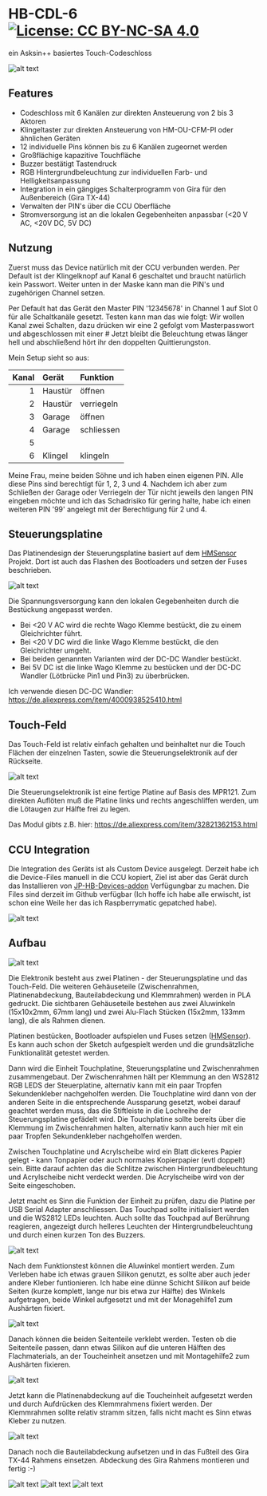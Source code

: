 # HB-CDL-6 [![License: CC BY-NC-SA 4.0](https://img.shields.io/badge/License-CC%20BY--NC--SA%204.0-lightgrey.svg)](https://creativecommons.org/licenses/by-nc-sa/4.0/)
ein Asksin++ basiertes Touch-Codeschloss 

![alt text](https://github.com/trilu2000/HB-CDL-6/blob/main/Bilder/small/IMG_20201111_105313.jpg)


## Features
* Codeschloss mit 6 Kanälen zur direkten Ansteuerung von 2 bis 3 Aktoren
* Klingeltaster zur direkten Ansteuerung von HM-OU-CFM-Pl oder ähnlichen Geräten
* 12 individuelle Pins können bis zu 6 Kanälen zugeornet werden
* Großflächige kapazitive Touchfläche 
* Buzzer bestätigt Tastendruck 
* RGB Hintergrundbeleuchtung zur individuellen Farb- und Helligkeitsanpassung
*  Integration in ein gängiges Schalterprogramm von Gira für den Außenbereich (Gira TX-44)
* Verwalten der PIN's über die CCU Oberfläche
* Stromversorgung ist an die lokalen Gegebenheiten anpassbar (<20 V AC, <20V DC, 5V DC)

## Nutzung

Zuerst muss das Device natürlich mit der CCU verbunden werden. Per Default ist der Klingelknopf auf Kanal 6 geschaltet und braucht natürlich kein Passwort.
Weiter unten in der Maske kann man die PIN's und zugehörigen Channel setzen.

Per Default hat das Gerät den Master PIN '12345678' in Channel 1 auf Slot 0 für alle Schaltkanäle gesetzt.
Testen kann man das wie folgt: Wir wollen Kanal zwei Schalten, dazu drücken wir eine 2 gefolgt vom Masterpasswort und abgeschlossen mit einer #
Jetzt bleibt die Beleuchtung etwas länger hell und abschließend hört ihr den doppelten Quittierungston.

Mein Setup sieht so aus:

| Kanal | Gerät    | Funktion   |
| ----: | :------- | :-----     |
| 1     | Haustür  | öffnen     |
| 2     | Haustür  | verriegeln |
| 3     | Garage   | öffnen     |
| 4     | Garage   | schliessen |
| 5     |          |            |
| 6     | Klingel  | klingeln   |

Meine Frau, meine beiden Söhne und ich haben einen eigenen PIN. Alle diese Pins sind berechtigt für 1, 2, 3 und 4.
Nachdem ich aber zum Schließen der Garage oder Verriegeln der Tür nicht jeweils den langen PIN eingeben möchte und ich das Schadrisiko für gering halte, habe ich einen weiteren PIN '99' angelegt mit der Berechtigung für 2 und 4.

## Steuerungsplatine

Das Platinendesign der Steuerungsplatine basiert auf dem [HMSensor](https://asksinpp.de/Projekte/psi/HMSensor/) Projekt. 
Dort ist auch das Flashen des Bootloaders und setzen der Fuses beschrieben.

![alt text](https://github.com/trilu2000/HB-CDL-6/blob/main/Bilder/Steuerungsplatine-combined.png "Steuerungsplatine")

Die Spannungsversorgung kann den lokalen Gegebenheiten durch die Bestückung angepasst werden. 
* Bei <20 V AC wird die rechte Wago Klemme bestückt, die zu einem Gleichrichter führt.
* Bei <20 V DC wird die linke Wago Klemme bestückt, die den Gleichrichter umgeht.
* Bei beiden genannten Varianten wird der DC-DC Wandler bestückt.
* Bei 5V DC ist die linke Wago Klemme zu bestücken und der DC-DC Wandler (Lötbrücke Pin1 und Pin3) zu überbrücken.

Ich verwende diesen DC-DC Wandler: https://de.aliexpress.com/item/4000938525410.html

## Touch-Feld

Das Touch-Feld ist relativ einfach gehalten und beinhaltet nur die Touch Flächen der einzelnen Tasten, sowie die Steuerungselektronik auf der Rückseite.

![alt text](https://github.com/trilu2000/HB-CDL-6/blob/main/Bilder/Touch-Flaeche-combined.png "Touch-Fläche")

Die Steuerungselektronik ist eine fertige Platine auf Basis des MPR121. Zum direkten Auflöten muß die Platine links und rechts angeschliffen werden, um die Lötaugen zur Hälfte frei zu legen.

Das Modul gibts z.B. hier: https://de.aliexpress.com/item/32821362153.html

## CCU Integration

Die Integration des Geräts ist als Custom Device ausgelegt. Derzeit habe ich die Device-Files manuell in die CCU kopiert, Ziel ist aber das Gerät durch das Installieren von [JP-HB-Devices-addon](https://github.com/jp112sdl/JP-HB-Devices-addon) Verfügungbar zu machen.
Die Files sind derzeit im Github verfügbar (Ich hoffe ich habe alle erwischt, ist schon eine Weile her das ich Raspberrymatic gepatched habe).

![alt text](https://github.com/trilu2000/HB-CDL-6/blob/main/Bilder/CCU%20integration.png "CCU Integration")

## Aufbau

![alt text](https://github.com/trilu2000/HB-CDL-6/blob/main/Bilder/small/Explosionszeichnung.png "Explosionszeichnung.png")

Die Elektronik besteht aus zwei Platinen - der Steuerungsplatine und das Touch-Feld. 
Die weiteren Gehäuseteile (Zwischenrahmen, Platinenabdeckung, Bauteilabdeckung und Klemmrahmen) werden in PLA gedruckt. 
Die sichtbaren Gehäuseteile bestehen aus zwei Aluwinkeln (15x10x2mm, 67mm lang) und zwei Alu-Flach Stücken (15x2mm, 133mm lang), die als Rahmen dienen.

Platinen bestücken, Bootloader aufspielen und Fuses setzen ([HMSensor](https://asksinpp.de/Projekte/psi/HMSensor/)). Es kann auch schon der Sketch aufgespielt werden und die grundsätzliche Funktionalität getestet werden.  

Dann wird die Einheit Touchplatine, Steuerungsplatine und Zwischenrahmen zusammengebaut. Der Zwischenrahmen hält per Klemmung an den WS2812 RGB LEDS der Steuerplatine, alternativ kann mit ein paar Tropfen Sekundenkleber nachgeholfen werden. 
Die Touchplatine wird dann von der anderen Seite in die entsprechende Aussparung gesetzt, wobei darauf geachtet werden muss, das die Stiftleiste in die Lochreihe der Steuerungsplatine gefädelt wird.
Die Touchplatine sollte bereits über die Klemmung im Zwischenrahmen halten, alternativ kann auch hier mit ein paar Tropfen Sekundenkleber nachgeholfen werden.

Zwischen Touchplatine und Acrylscheibe wird ein Blatt dickeres Papier gelegt - kann Tonpapier oder auch normales Kopierpapier (evtl doppelt) sein.
Bitte darauf achten das die Schlitze zwischen Hintergrundbeleuchtung und Acrylscheibe nicht verdeckt werden.
Die Acrylscheibe wird von der Seite eingeschoben. 

Jetzt macht es Sinn die Funktion der Einheit zu prüfen, dazu die Platine per USB Serial Adapter anschliessen.
Das Touchpad sollte initialisiert werden und die WS2812 LEDs leuchten. Auch sollte das Touchpad auf Berührung reagieren, angezeigt durch helleres Leuchten der Hintergrundbeleuchtung und durch einen kurzen Ton des Buzzers.

![alt text](https://github.com/trilu2000/HB-CDL-6/blob/main/Bilder/small/IMG_20201106_154233.jpg)

Nach dem Funktionstest können die Aluwinkel montiert werden. Zum Verleben habe ich etwas grauen Silikon genutzt, es sollte aber auch jeder andere Kleber funtionieren.
Ich habe eine dünne Schicht Silikon auf beide Seiten (kurze komplett, lange nur bis etwa zur Hälfte) des Winkels aufgetragen, beide Winkel aufgesetzt und mit der Monagehilfe1 zum Aushärten fixiert.

![alt text](https://github.com/trilu2000/HB-CDL-6/blob/main/Bilder/small/IMG_20201109_151845.jpg)

Danach können die beiden Seitenteile verklebt werden. Testen ob die Seitenteile passen, dann etwas Silikon auf die unteren Hälften des Flachmaterials, an der Toucheinheit ansetzen und mit Montagehilfe2 zum Aushärten fixieren.

![alt text](https://github.com/trilu2000/HB-CDL-6/blob/main/Bilder/small/IMG_20201111_104945.jpg)
 
Jetzt kann die Platinenabdeckung auf die Toucheinheit aufgesetzt werden und durch Aufdrücken des Klemmrahmens fixiert werden. 
Der Klemmrahmen sollte relativ stramm sitzen, falls nicht macht es Sinn etwas Kleber zu nutzen.

![alt text](https://github.com/trilu2000/HB-CDL-6/blob/main/Bilder/small/IMG_20201111_105104.jpg)

Danach noch die Bauteilabdeckung aufsetzen und in das Fußteil des Gira TX-44 Rahmens einsetzen. Abdeckung des Gira Rahmens montieren und fertig :-)

![alt text](https://github.com/trilu2000/HB-CDL-6/blob/main/Bilder/small/IMG_20201111_105209.jpg)
![alt text](https://github.com/trilu2000/HB-CDL-6/blob/main/Bilder/small/IMG_20201111_105313.jpg)
![alt text](https://github.com/trilu2000/HB-CDL-6/blob/main/Bilder/small/IMG_20201111_110119.jpg)





